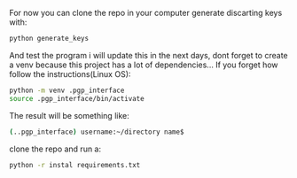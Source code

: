 For now you can clone the repo in your computer generate discarting keys with:
```bash
python generate_keys
```
And test the program i will update this in the next days, dont forget to create a venv because this project has a lot of dependencies...
If you forget how follow the instructions(Linux OS):
```bash
python -m venv .pgp_interface
source .pgp_interface/bin/activate
```
The result will be something like:
```bash
(..pgp_interface) username:~/directory name$ 
```
clone the repo and run a:
```bash
python -r instal requirements.txt
```